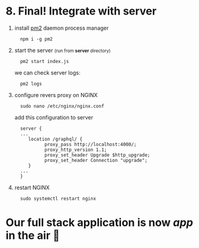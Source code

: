 # 8. Final! Integrate with server

1. install [pm2](https://pm2.keymetrics.io/) daemon process manager 
   
         npm i -g pm2

2. start the server <small>(run from **server** directory)</small>

         pm2 start index.js
         
   we can check server logs:
   
         pm2 logs

3. configure revers proxy on NGINX

         sudo nano /etc/nginx/nginx.conf

   add this configuration to server

         server {
         ...
            location /graphql/ {
                  proxy_pass http://localhost:4000/;
                  proxy_http_version 1.1;
                  proxy_set_header Upgrade $http_upgrade;
                  proxy_set_header Connection "upgrade";
            }
         ...
         }

4. restart NGINX

         sudo systemctl restart nginx

# Our full stack application is now _app_ in the air 🚀

